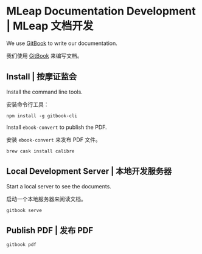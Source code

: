 # MLeap Documentation Development | MLeap 文档开发

We use [GitBook](https://www.gitbook.com/) to write our documentation.

我们使用 [GitBook](https://www.gitbook.com/) 来编写文档。

## Install | 按摩证监会

Install the command line tools.

安装命令行工具：

```
npm install -g gitbook-cli
```

Install `ebook-convert` to publish the PDF.

安装 `ebook-convert` 来发布 PDF 文件。


```
brew cask install calibre
```

## Local Development Server | 本地开发服务器

Start a local server to see the documents.

启动一个本地服务器来阅读文档。

```
gitbook serve
```

## Publish PDF | 发布 PDF

```
gitbook pdf
```
